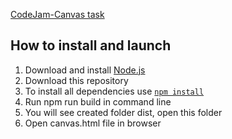 [CodeJam-Canvas task](https://antonionick.github.io/codejam-canvas/dist/canvas.html)

## How to install and launch

1. Download and install [Node.js](https://nodejs.org/en/)
2. Download this repository
1. To install all dependencies use [`npm install`](https://docs.npmjs.com/cli/install)
1. Run npm run build in command line
1. You will see created folder dist, open this folder
1. Open canvas.html file in browser